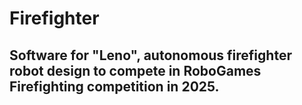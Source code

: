 # Firefighter

## Software for "Leno", autonomous firefighter robot design to compete in RoboGames Firefighting competition in 2025.
